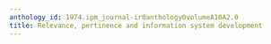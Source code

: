 ```yaml
---
anthology_id: 1974.ipm_journal-ir0anthology0volumeA10A2.0
title: Relevance, pertinence and information system development
---
```

